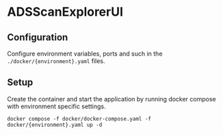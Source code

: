 # ADSScanExplorerUI

## Configuration
Configure environment variables, ports and such in the `./docker/{environment}.yaml` files.
## Setup

Create the container and start the application by running docker compose with environment specific settings.
```
docker compose -f docker/docker-compose.yaml -f docker/{environment}.yaml up -d
```
